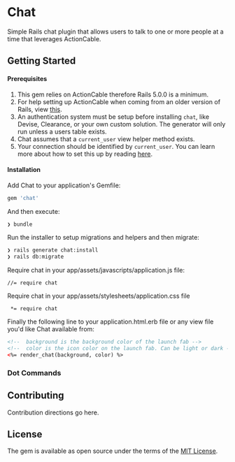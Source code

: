 # Chat
Simple Rails chat plugin that allows users to talk to one or more people at a
time that leverages ActionCable.

## Getting Started

#### Prerequisites
1. This gem relies on ActionCable therefore Rails 5.0.0 is a minimum.
1. For help setting up ActionCable when coming from an older version of Rails, view
[this](https://github.com/npezza93/chat/wiki/Setting-up-ActionCable).
1. An authentication system must be setup before installing `chat`, like
Devise, Clearance, or your own custom solution. The generator will only run
unless a users table exists.
1. Chat assumes that a `current_user` view helper
method exists.
1. Your connection should be identified by `current_user`. You can learn
more about how to set this up by reading
[here](http://edgeguides.rubyonrails.org/action_cable_overview.html#server-side-components-connections).

#### Installation
Add Chat to your application's Gemfile:

```ruby
gem 'chat'
```

And then execute:
```bash
❯ bundle
```

Run the installer to setup migrations and helpers and then migrate:
```bash
❯ rails generate chat:install
❯ rails db:migrate
```

Require chat in your app/assets/javascripts/application.js file:

```
//= require chat
```

Require chat in your app/assets/stylesheets/application.css file

```
 *= require chat
```

Finally the following line to your application.html.erb file or any view file
you'd like Chat available from:
```html
<!--  background is the background color of the launch fab -->
<!--  color is the icon color on the launch fab. Can be light or dark -->
<%= render_chat(background, color) %>
```

### Dot Commands

## Contributing
Contribution directions go here.

## License
The gem is available as open source under the terms of the
[MIT License](http://opensource.org/licenses/MIT).
